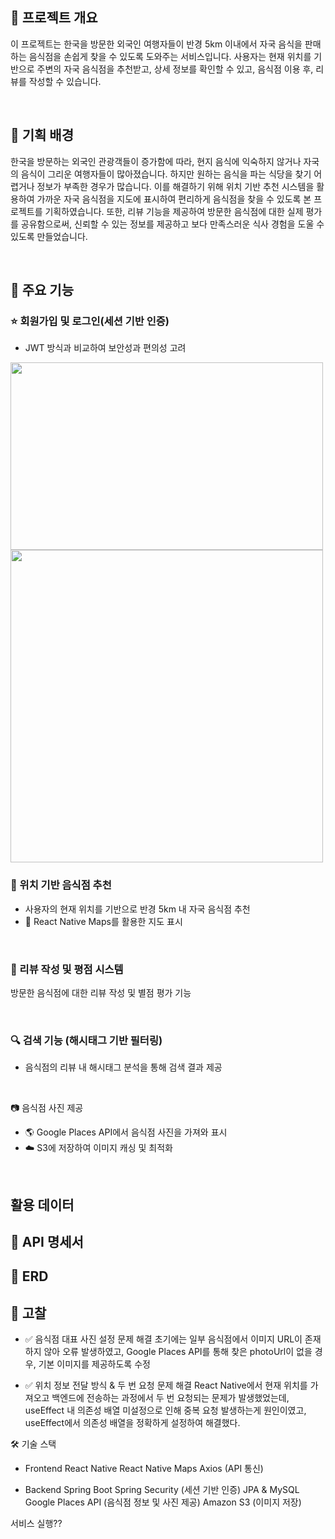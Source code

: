 
## 📎 프로젝트 개요
이 프로젝트는 한국을 방문한 외국인 여행자들이 반경 5km 이내에서 자국 음식을 판매하는 음식점을 손쉽게 찾을 수 있도록 도와주는 서비스입니다. 사용자는 현재 위치를 기반으로 주변의 자국 음식점을 추천받고, 상세 정보를 확인할 수 있고, 음식점 이용 후, 리뷰를 작성할 수 있습니다. 

<br>


## 📎 기획 배경 
한국을 방문하는 외국인 관광객들이 증가함에 따라, 현지 음식에 익숙하지 않거나 자국의 음식이 그리운 여행자들이 많아졌습니다. 하지만 원하는 음식을 파는 식당을 찾기 어렵거나 정보가 부족한 경우가 많습니다. 이를 해결하기 위해 위치 기반 추천 시스템을 활용하여 가까운 자국 음식점을 지도에 표시하여 편리하게 음식점을 찾을 수 있도록 본 프로젝트를 기획하였습니다. 또한, 리뷰 기능을 제공하여 방문한 음식점에 대한 실제 평가를 공유함으로써, 신뢰할 수 있는 정보를 제공하고 보다 만족스러운 식사 경험을 도울 수 있도록 만들었습니다.


<br> 


## 🚀 주요 기능

### ⭐️ 회원가입 및 로그인(세션 기반 인증)
- JWT 방식과 비교하여 보안성과 편의성 고려
<img src="https://github.com/user-attachments/assets/1b83c78f-6993-4300-b635-cad113b7432f" width = 500, height = 300>


<img src="https://github.com/user-attachments/assets/2e057893-93e5-4e55-ad32-87a7a64804ea" width="500">


<br>


### 📍 위치 기반 음식점 추천
- 사용자의 현재 위치를 기반으로 반경 5km 내 자국 음식점 추천
- 🗾 React Native Maps를 활용한 지도 표시
  

<br>


### 📝 리뷰 작성 및 평점 시스템
방문한 음식점에 대한 리뷰 작성 및 별점 평가 기능

<br>


### 🔍 검색 기능 (해시태그 기반 필터링)
- 음식점의 리뷰 내 해시태그 분석을 통해 검색 결과 제공


<br>


📷 음식점 사진 제공
- 🌎 Google Places API에서 음식점 사진을 가져와 표시
- ☁️ S3에 저장하여 이미지 캐싱 및 최적화


<br> 


## 활용 데이터 


## 📕 API 명세서



## 📕 ERD



## 📌 고찰 
- ✅ 음식점 대표 사진 설정 문제 해결
초기에는 일부 음식점에서 이미지 URL이 존재하지 않아 오류 발생하였고, Google Places API를 통해 찾은 photoUrl이 없을 경우, 기본 이미지를 제공하도록 수정

- ✅ 위치 정보 전달 방식 & 두 번 요청 문제 해결
React Native에서 현재 위치를 가져오고 백엔드에 전송하는 과정에서 두 번 요청되는 문제가 발생했었는데, useEffect 내 의존성 배열 미설정으로 인해 중복 요청 발생하는게 원인이였고, useEffect에서 의존성 배열을 정확하게 설정하여 해결했다.


🛠 기술 스택
- Frontend
React Native
React Native Maps 
Axios (API 통신)


- Backend
Spring Boot
Spring Security (세션 기반 인증)
JPA & MySQL
Google Places API (음식점 정보 및 사진 제공)
Amazon S3 (이미지 저장)


서비스 실행??






